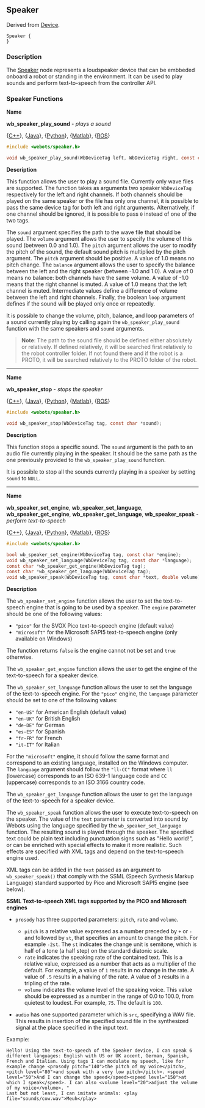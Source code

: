 ## Speaker

Derived from [Device](device.md).

```
Speaker {
}
```

### Description

The [Speaker](#speaker) node represents a loudspeaker device that can be embbeded onboard a robot or standing in the environment. It can be used to play sounds and perform text-to-speech from the controller API.

### Speaker Functions

**Name**

**wb\_speaker\_play\_sound** - *plays a sound*

{[C++](cpp-api.md#cpp_speaker)}, {[Java](java-api.md#java_speaker)}, {[Python](python-api.md#python_speaker)}, {[Matlab](matlab-api.md#matlab_speaker)}, {[ROS](ros-api.md)}

```c
#include <webots/speaker.h>

void wb_speaker_play_sound(WbDeviceTag left, WbDeviceTag right, const char *sound, double volume, double pitch, double balance, bool loop);
```

**Description**

This function allows the user to play a sound file. Currently only wave files are supported. The function takes as arguments two speaker `WbDeviceTag` respectively for the left and right channels. If both channels should be played on the same speaker or the file has only one channel, it is possible to pass the same device tag for both left and right arguments. Alternatively, if one channel should be ignored, it is possible to pass `0` instead of one of the two tags.

The `sound` argument specifies the path to the wave file that should be played. The `volume` argument allows the user to specify the volume of this sound (between 0.0 and 1.0). The `pitch` argument allows the user to modify the pitch of the sound, the default sound pitch is multiplied by the pitch argument. The `pitch` argument should be positive. A value of 1.0 means no pitch change. The `balance` argument allows the user to specify the balance between the left and the right speaker (between -1.0 and 1.0). A value of 0 means no balance: both channels have the same volume. A value of -1.0 means that the right channel is muted. A value of 1.0 means that the left channel is muted. Intermediate values define a difference of volume between the left and right channels. Finally, the boolean `loop` argument defines if the sound will be played only once or repeatedly.

It is possible to change the volume, pitch, balance, and loop parameters of a sound currently playing by calling again the `wb_speaker_play_sound` function with the same speakers and `sound` arguments.

> **Note**:
The path to the sound file should be defined either absolutely or relatively. If defined relatively, it will be searched first relatively to the robot controller folder. If not found there and if the robot is a PROTO, it will be searched relatively to the PROTO folder of the robot.

---

**Name**

**wb\_speaker\_stop** - *stops the speaker*

{[C++](cpp-api.md#cpp_speaker)}, {[Java](java-api.md#java_speaker)}, {[Python](python-api.md#python_speaker)}, {[Matlab](matlab-api.md#matlab_speaker)}, {[ROS](ros-api.md)}

```c
#include <webots/speaker.h>

void wb_speaker_stop(WbDeviceTag tag, const char *sound);
```

**Description**

This function stops a specific sound. The `sound` argument is the path to an audio file currently playing in the speaker. It should be the same path as the one previously provided to the `wb_speaker_play_sound` function.

It is possible to stop all the sounds currently playing in a speaker by setting `sound` to `NULL`.

---

**Name**

**wb\_speaker\_set\_engine**, **wb\_speaker\_set\_language**, **wb\_speaker\_get\_engine**, **wb\_speaker\_get\_language**, **wb\_speaker\_speak** - *perform text-to-speech*

{[C++](cpp-api.md#cpp_speaker)}, {[Java](java-api.md#java_speaker)}, {[Python](python-api.md#python_speaker)}, {[Matlab](matlab-api.md#matlab_speaker)}, {[ROS](ros-api.md)}

```c
#include <webots/speaker.h>

bool wb_speaker_set_engine(WbDeviceTag tag, const char *engine);
void wb_speaker_set_language(WbDeviceTag tag, const char *language);
const char *wb_speaker_get_engine(WbDeviceTag tag);
const char *wb_speaker_get_language(WbDeviceTag tag);
void wb_speaker_speak(WbDeviceTag tag, const char *text, double volume);
```

**Description**

The `wb_speaker_set_engine` function allows the user to set the text-to-speech engine that is going to be used by a speaker. The `engine` parameter should be one of the following values:

  - `"pico"` for the SVOX Pico text-to-speech engine (default value)
  - `"microsoft"` for the Microsoft SAPI5 text-to-speech engine (only available on Windows)

The function returns `false` is the engine cannot not be set and `true` otherwise.

The `wb_speaker_get_engine` function allows the user to get the engine of the text-to-speech for a speaker device.

The `wb_speaker_set_language` function allows the user to set the language of the text-to-speech engine. For the `"pico"` engine, the `language` parameter should be set to one of the following values:

  - `"en-US"` for American English (default value)
  - `"en-UK"` for British English
  - `"de-DE"` for German
  - `"es-ES"` for Spanish
  - `"fr-FR"` for French
  - `"it-IT"` for Italian

For the `"microsoft"` engine, it should follow the same format and correspond to an existing language, installed on the Windows computer.
The `language` argument should follow the `"ll-CC"` format where `ll` (lowercase) corresponds to an ISO 639-1 language code and `CC` (uppercase) corresponds to an ISO 3166 country code.

The `wb_speaker_get_language` function allows the user to get the language of the text-to-speech for a speaker device.

The `wb_speaker_speak` function allows the user to execute text-to-speech on the speaker. The value of the `text` parameter is converted into sound by Webots using the language specified by the `wb_speaker_set_language` function. The resulting sound is played through the speaker. The specified text could be plain text including punctuation signs such as "Hello world!", or can be enriched with special effects to make it more realistic. Such effects are specified with XML tags and depend on the text-to-speech engine used.

XML tags can be added in the `text` passed as an argument to `wb_speaker_speak()` that comply with
the SSML (Speech Synthesis Markup Language) standard supported by Pico and Microsoft SAPI5 engine
(see below).

**SSML Text-to-speech XML tags supported by the PICO and Microsoft engines**

- `prosody` has three supported parameters: `pitch`, `rate` and `volume`.
  - `pitch` is a relative value expressed as a number preceded by `+` or `-` and followed by `st`, that specifies an amount to change the pitch. For example `-2st`. The `st` indicates the change unit is semitone, which is half of a tone (a half step) on the standard diatonic scale.
  - `rate` indicates the speaking rate of the contained text. This is a relative value, expressed as a number that acts as a multiplier of the default. For example, a value of `1` results in no change in the rate. A value of `.5` results in a halving of the rate. A value of `3` results in a tripling of the rate.
  - `volume` indicates the volume level of the speaking voice. This value should be expressed as a number in the range of 0.0 to 100.0, from quietest to loudest. For example, `75`. The default is `100`.

- `audio` has one supported parameter which is `src`, specifying a WAV file. This results in insertion of the specified sound file in the synthesized signal at the place specified in the input text.

Example:

```
Hello! Using the text-to-speech of the Speaker device, I can speak 6 different languages: English with US or UK accent, German, Spanish, French and Italian. Using tags I can modulate my speech, like for example change <prosody pitch="140">the pitch of my voice</pitch>, <pitch level="80">and speak with a very low pitch</pitch>. <speed level="50">And I can change the speed</speed><speed level="150">at which I speak</speed>. I can also <volume level="20">adjust the volume of my voice</volume>. "
Last but not least, I can imitate animals: <play file="sounds/cow.wav">Meuh</play>
```
